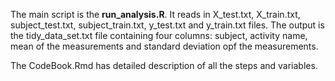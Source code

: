 The main script is the **run_analysis.R**. 
It reads in X_test.txt, X_train.txt, subject_test.txt, subject_train.txt, y_test.txt and y_train.txt files.
The output is the tidy_data_set.txt file containing four columns: subject, activity name, mean of the measurements and standard deviation opf the measurements.

The CodeBook.Rmd has detailed description of all the steps and variables.
